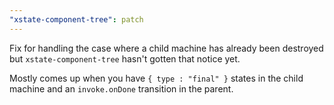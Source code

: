 ```yaml
---
"xstate-component-tree": patch
---
```


Fix for handling the case where a child machine has already been destroyed but `xstate-component-tree` hasn't gotten that notice yet.

Mostly comes up when you have `{ type : "final" }` states in the child machine and an `invoke.onDone` transition in the parent.
